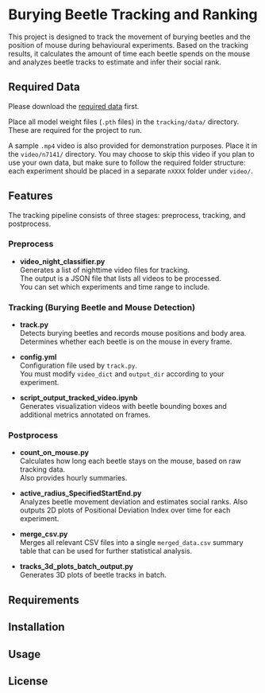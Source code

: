 # Burying Beetle Tracking and Ranking
This project is designed to track the movement of burying beetles and the position of mouse during behavioural experiments. Based on the tracking results, it calculates the amount of time each beetle spends on the mouse and analyzes beetle tracks to estimate and infer their social rank.

## Required Data
Please download the [required data](https://drive.google.com/drive/folders/1vGJgGVYwupqA06Lj6wFC9Ki-DBtZDRHL?usp=drive_link) first.

Place all model weight files (`.pth` files) in the `tracking/data/` directory. These are required for the project to run.

A sample `.mp4` video is also provided for demonstration purposes. Place it in the `video/n7141/` directory. You may choose to skip this video if you plan to use your own data, but make sure to follow the required folder structure: each experiment should be placed in a separate `nXXXX` folder under `video/`.

## Features
The tracking pipeline consists of three stages: preprocess, tracking, and postprocess.

### Preprocess

- **video_night_classifier.py**  
  Generates a list of nighttime video files for tracking.  
  The output is a JSON file that lists all videos to be processed.  
  You can set which experiments and time range to include.

### Tracking (Burying Beetle and Mouse Detection)

- **track.py**  
  Detects burying beetles and records mouse positions and body area.  
  Determines whether each beetle is on the mouse in every frame.

- **config.yml**  
  Configuration file used by `track.py`.  
  You must modify `video_dict` and `output_dir` according to your experiment.

- **script_output_tracked_video.ipynb**  
  Generates visualization videos with beetle bounding boxes and additional metrics annotated on frames.

### Postprocess

- **count_on_mouse.py**  
  Calculates how long each beetle stays on the mouse, based on raw tracking data.  
  Also provides hourly summaries.

- **active_radius_SpecifiedStartEnd.py**  
  Analyzes beetle movement deviation and estimates social ranks. Also outputs 2D plots of Positional Deviation Index over time for each experiment.

- **merge_csv.py**  
  Merges all relevant CSV files into a single `merged_data.csv` summary table that can be used for further statistical analysis.

- **tracks_3d_plots_batch_output.py**  
  Generates 3D plots of beetle tracks in batch.

## Requirements


## Installation


## Usage


## License
